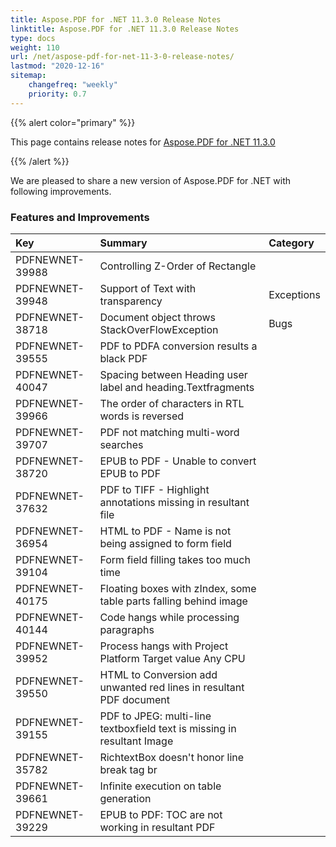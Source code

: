 ```yaml
---
title: Aspose.PDF for .NET 11.3.0 Release Notes
linktitle: Aspose.PDF for .NET 11.3.0 Release Notes
type: docs
weight: 110
url: /net/aspose-pdf-for-net-11-3-0-release-notes/
lastmod: "2020-12-16"
sitemap:
    changefreq: "weekly"
    priority: 0.7
---
```


{{% alert color="primary" %}} 

This page contains release notes for [Aspose.PDF for .NET 11.3.0](http://www.aspose.com/downloads/pdf/net/new-releases/aspose.pdf-for-.net-11.3.0/)

{{% /alert %}} 

We are pleased to share a new version of Aspose.PDF for .NET with following improvements.

### **Features and Improvements**

|**Key**|**Summary**|**Category**|
| :- | :- | :- |
|PDFNEWNET-39988|Controlling Z-Order of Rectangle|
|PDFNEWNET-39948|Support of Text with transparency|Exceptions|
|PDFNEWNET-38718|Document object throws StackOverFlowException|Bugs|
|PDFNEWNET-39555|PDF to PDFA conversion results a black PDF
|PDFNEWNET-40047|Spacing between Heading user label and heading.Textfragments
|PDFNEWNET-39966|The order of characters in RTL words is reversed|
|PDFNEWNET-39707|PDF not matching multi-word searches|
|PDFNEWNET-38720|EPUB to PDF - Unable to convert EPUB to PDF|
|PDFNEWNET-37632|PDF to TIFF - Highlight annotations missing in resultant file|
|PDFNEWNET-36954|HTML to PDF - Name is not being assigned to form field|
|PDFNEWNET-39104|Form field filling takes too much time|
|PDFNEWNET-40175|Floating boxes with zIndex, some table parts falling behind image|
|PDFNEWNET-40144|Code hangs while processing paragraphs|
|PDFNEWNET-39952|Process hangs with Project Platform Target value Any CPU|
|PDFNEWNET-39550|HTML to Conversion add unwanted red lines in resultant PDF document
|PDFNEWNET-39155|PDF to JPEG: multi-line textboxfield text is missing in resultant Image|
|PDFNEWNET-35782|RichtextBox doesn't honor line break tag br|
|PDFNEWNET-39661|Infinite execution on table generation|
|PDFNEWNET-39229|EPUB to PDF: TOC are not working in resultant PDF|
